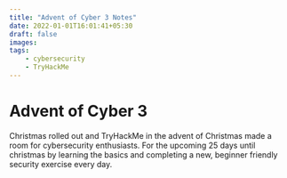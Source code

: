```yaml
---
title: "Advent of Cyber 3 Notes"
date: 2022-01-01T16:01:41+05:30
draft: false
images:
tags:
    - cybersecurity
    - TryHackMe
---
```


# Advent of Cyber 3

Christmas rolled out and TryHackMe in the advent of Christmas made a room for cybersecurity enthusiasts. For the upcoming 25 days until christmas by learning the basics and completing a new, beginner friendly security exercise every day. 



